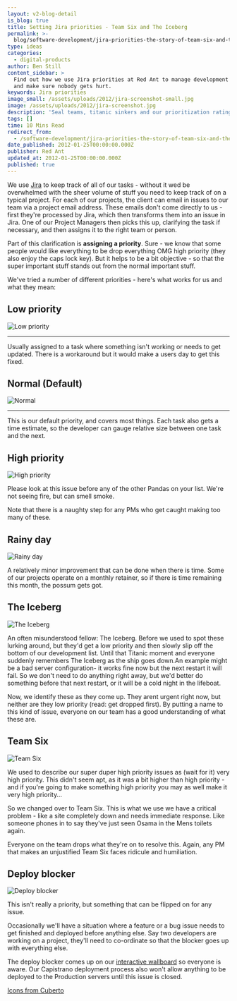 ```yaml
---
layout: v2-blog-detail
is_blog: true
title: Setting Jira priorities - Team Six and The Iceberg
permalink: >-
  blog/software-development/jira-priorities-the-story-of-team-six-and-the-iceberg/
type: ideas
categories:
  - digital-products
author: Ben Still
content_sidebar: >
  Find out how we use Jira priorities at Red Ant to manage development workflows
  and make sure nobody gets hurt.
keywords: Jira priorities
image_small: /assets/uploads/2012/jira-screenshot-small.jpg
image: /assets/uploads/2012/jira-screenshot.jpg
description: 'Seal teams, titanic sinkers and our prioritization ratings.'
tags: []
time: 10 Mins Read
redirect_from:
  - /software-development/jira-priorities-the-story-of-team-six-and-the-iceberg/
date_published: 2012-01-25T00:00:00.000Z
publisher: Red Ant
updated_at: 2012-01-25T00:00:00.000Z
published: true
---
```


We use [Jira](https://www.atlassian.com/software/jira) to keep track of all of our tasks - without it wed be overwhelmed with the sheer volume of stuff you need to keep track of on a typical project. For each of our projects, the client can email in issues to our team via a project email address. These emails don't come directly to us - first they're processed by Jira, which then transforms them into an issue in Jira. One of our Project Managers then picks this up, clarifying the task if necessary, and then assigns it to the right team or person.

Part of this clarification is **assigning a priority**. Sure - we know that some people would like everything to be drop everything OMG high priority (they also enjoy the caps lock key). But it helps to be a bit objective - so that the super important stuff stands out from the normal important stuff.

We've tried a number of different priorities - here's what works for us and what they mean:

## Low priority

![Low priority](/assets/uploads/2012/panda.png)

***

Usually assigned to a task where something isn't working or needs to get updated. There is a workaround but it would make a users day to get this fixed.

## Normal (Default)

![Normal](/assets/uploads/2012/panda.png)

***

This is our default priority, and covers most things. Each task also gets a time estimate, so the developer can gauge relative size between one task and the next.

## High priority

![High priority](/assets/uploads/2012/panda.png)

Please look at this issue before any of the other Pandas on your list. We're not seeing fire, but can smell smoke.

Note that there is a naughty step for any PMs who get caught making too many of these.

## Rainy day

![Rainy day](/assets/uploads/2012/possum.png)

A relatively minor improvement that can be done when there is time. Some of our projects operate on a monthly retainer, so if there is time remaining this month, the possum gets got.

## The Iceberg

![The Iceberg](/assets/uploads/2012/fat-cat.png)

An often misunderstood fellow: The Iceberg. Before we used to spot these lurking around, but they'd get a low priority and then slowly slip off the bottom of our development list. Until that Titanic moment and everyone suddenly remembers The Iceberg as the ship goes down.An example might be a bad server configuration- it works fine now but the next restart it will fail. So we don't need to do anything right away, but we'd better do something before that next restart, or it will be a cold night in the lifeboat.

Now, we identify these as they come up. They arent urgent right now, but neither are they low priority (read: get dropped first). By putting a name to this kind of issue, everyone on our team has a good understanding of what these are.

## Team Six

![Team Six](/assets/uploads/2012/team6.png)

We used to describe our super duper high priority issues as (wait for it) very high priority. This didn't seem apt, as it was a bit higher than high priority - and if you're going to make something high priority you may as well make it very high priority…

So we changed over to Team Six. This is what we use we have a critical problem - like a site completely down and needs immediate response. Like someone phones in to say they've just seen Osama in the Mens toilets again.

Everyone on the team drops what they're on to resolve this. Again, any PM that makes an unjustified Team Six faces ridicule and humiliation.

## Deploy blocker

![Deploy blocker](/assets/uploads/2012/monkey.png)

This isn't really a priority, but something that can be flipped on for any issue.

Occasionally we'll have a situation where a feature or a bug issue needs to get finished and deployed before anything else. Say two developers are working on a project, they'll need to co-ordinate so that the blocker goes up with everything else.

The deploy blocker comes up on our [interactive wallboard](/agile/the-story-behind-our-wallboard-whos-working-on-what-and-can-i-deploy-yet/) so everyone is aware. Our Capistrano deployment process also won't allow anything to be deployed to the Production servers until this issue is closed.

[Icons from Cuberto](https://www.deviantart.com/cuberto-ru)
